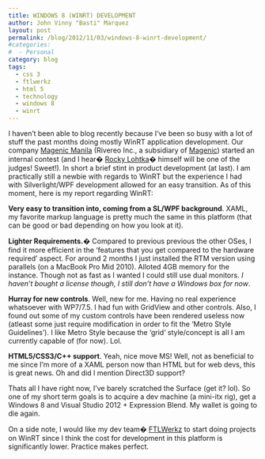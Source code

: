 ```yaml
---
title: WINDOWS 8 (WINRT) DEVELOPMENT
author: John Vinny "Basti" Marquez
layout: post
permalink: /blog/2012/11/03/windows-8-winrt-development/
#categories:
#  - Personal
category: blog
tags:
  - css 3
  - ftlwerkz
  - html 5
  - technology
  - windows 8
  - winrt
---
```

I haven&#8217;t been able to blog recently because I&#8217;ve been so busy with a lot of stuff the past months doing mostly WinRT application development. Our company <a href="http://magenic.com/Locations/ManilaInternationalOffice.aspx" target="_blank">Magenic Manila</a> (Rivereo Inc., a subsidiary of <a title="http://magenic.com/" href="http://magenic.com/" target="_blank">Magenic</a>) started an internal contest (and I hear� <a href="http://www.lhotka.net/" target="_blank">Rocky Lohtka</a>� himself will be one of the judges! Sweet!). In short a brief stint in product development (at last). I am practically still a newbie with regards to WinRT but the experience I had with Silverlight/WPF development allowed for an easy transition. As of this moment, here is my report regarding WinRT:

**Very easy to transition into, coming from a SL/WPF background**. XAML, my favorite markup language is pretty much the same in this platform (that can be good or bad depending on how you look at it).

**Lighter Requirements.**� Compared to previous previous the other OSes, I find it more efficient in the &#8216;features that you get compared to the hardware required&#8217; aspect. For around 2 months I just installed the RTM version using parallels (on a MacBook Pro Mid 2010). Alloted 4GB memory for the instance. Though not as fast as I wanted I could still use dual monitors. *I haven&#8217;t bought a license though, I still don&#8217;t have a Windows box for now*.

**Hurray for new controls**. Well, new for me. Having no real experience whatsoever with WP7/7.5. I had fun with GridView and other controls. Also, I found out some of my custom controls have been rendered useless now (atleast some just require modification in order to fit the &#8216;Metro Style Guidelines&#8217;). I like Metro Style because the &#8216;grid&#8217; style/concept is all I am currently capable of (for now). Lol.

**HTML5/CSS3/C++ support**. Yeah, nice move MS! Well, not as beneficial to me since I&#8217;m more of a XAML person now than HTML but for web devs, this is great news. Oh and did I mention Direct3D support?

Thats all I have right now, I&#8217;ve barely scratched the Surface (get it? lol). So one of my short term goals is to acquire a dev machine (a mini-itx rig), get a Windows 8 and Visual Studio 2012 + Expression Blend. My wallet is going to die again.

On a side note, I would like my dev team� <a href="http://ftlwerkz.com/" target="_blank">FTLWerkz</a> to start doing projects on WinRT since I think the cost for development in this platform is significantly lower. Practice makes perfect.